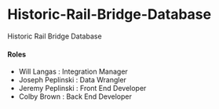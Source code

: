 # Historic-Rail-Bridge-Database
Historic Rail Bridge Database

#### Roles
- Will Langas : Integration Manager
- Joseph Peplinski : Data Wrangler
- Jeremy Peplinski : Front End Developer 
- Colby Brown : Back End Developer
